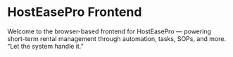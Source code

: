 # HostEasePro Frontend

Welcome to the browser-based frontend for HostEasePro — powering short-term rental management through automation, tasks, SOPs, and more. “Let the system handle it.”